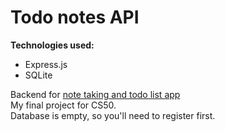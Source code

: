 # Todo notes API

**Technologies used:**

- Express.js
- SQLite

Backend for [note taking and todo list app](https://github.com/aivasilev/todo-notes)  
My final project for CS50.  
Database is empty, so you'll need to register first.
